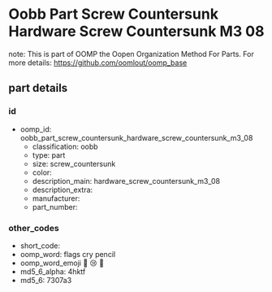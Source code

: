 # Oobb Part Screw Countersunk Hardware Screw Countersunk M3 08  

note: This is part of OOMP the Oopen Organization Method For Parts. For more details: https://github.com/oomlout/oomp_base

##  part details





### id
* oomp_id: oobb_part_screw_countersunk_hardware_screw_countersunk_m3_08
  * classification: oobb
  * type: part
  * size: screw_countersunk
  * color: 
  * description_main: hardware_screw_countersunk_m3_08
  * description_extra: 
  * manufacturer: 
  * part_number: 

### other_codes
* short_code: 
* oomp_word: flags cry pencil
* oomp_word_emoji :flags: :cry: :pencil:
* md5_6_alpha: 4hktf
* md5_6: 7307a3